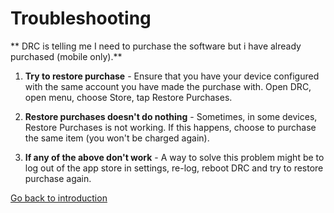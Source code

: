 # Troubleshooting

** DRC is telling me I need to purchase the software but i have already purchased (mobile only).**

1. **Try to restore purchase** - Ensure that you have your device configured with the same account you have made the purchase with. Open DRC, open menu, choose Store, tap Restore Purchases.

2. **Restore purchases doesn't do nothing** - Sometimes, in some devices, Restore Purchases is not working. If this happens, choose to purchase the same item (you won't be charged again).

3. **If any of the above don't work** - A way to solve this problem might be to log out of the app store in settings, re-log, reboot DRC and try to restore purchase again.

[Go back to introduction](https://www.imaginando.pt/products/drc/help/contents)
